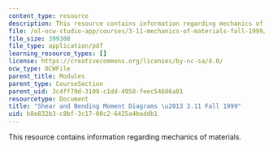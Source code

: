 ```yaml
---
content_type: resource
description: This resource contains information regarding mechanics of materials.
file: /ol-ocw-studio-app/courses/3-11-mechanics-of-materials-fall-1999/b8e832b3c8bf3c1700c26425a4baddb1_MIT3_11F99_statics.pdf
file_size: 399308
file_type: application/pdf
learning_resource_types: []
license: https://creativecommons.org/licenses/by-nc-sa/4.0/
ocw_type: OCWFile
parent_title: Modules
parent_type: CourseSection
parent_uid: 3c4ff79d-3109-c1dd-4958-feec54686a01
resourcetype: Document
title: "Shear and Bending Moment Diagrams \u2013 3.11 Fall 1999"
uid: b8e832b3-c8bf-3c17-00c2-6425a4baddb1
---
```

This resource contains information regarding mechanics of materials.